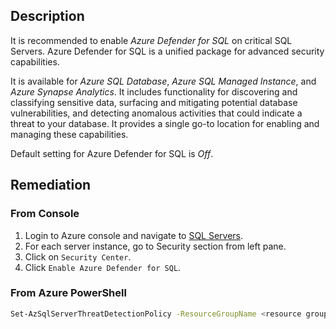 ## Description

It is recommended to enable *Azure Defender for SQL* on critical SQL Servers. Azure Defender for SQL is a unified package for advanced security capabilities.

It is available for *Azure SQL Database*, *Azure SQL Managed Instance*, and *Azure Synapse Analytics*. It includes functionality for discovering and classifying sensitive data, surfacing and mitigating potential database vulnerabilities, and detecting anomalous activities that could indicate a threat to your database. It provides a single go-to location for enabling and managing these capabilities.

Default setting for Azure Defender for SQL is *Off*.

## Remediation

### From Console

1. Login to Azure console and navigate to [SQL Servers](https://portal.azure.com/#create/Microsoft.SQLServer).
2. For each server instance, go to Security section from left pane.
3. Click on `Security Center`.
4. Click `Enable Azure Defender for SQL`.

### From Azure PowerShell

```bash
Set-AzSqlServerThreatDetectionPolicy -ResourceGroupName <resource group name> -ServerName <server name> -EmailAdmins $True
```